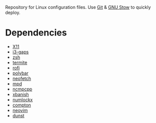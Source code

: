 Repository for Linux configuration files. Use [Git](https://git-scm.com/) & [GNU Stow](https://www.gnu.org/software/stow/) to 
quickly deploy. 

# Dependencies
* [X11](https://www.x.org/wiki/)
* [i3-gaps](https://github.com/Airblader/i3)
* [zsh](https://www.zsh.org/)
* [termite](https://github.com/thestinger/termite)
* [rofi](https://github.com/DaveDavenport/rofi)
* [polybar](https://github.com/jaagr/polybar)
* [neofetch](https://github.com/dylanaraps/neofetch)
* [mpd](https://www.musicpd.org/)
* [ncmpcpp](http://rybczak.net/ncmpcpp/)
* [xbanish](https://github.com/jcs/xbanish)
* [numlockx](https://github.com/rg3/numlockx)
* [compton](https://github.com/chjj/compton)
* [neovim](https://github.com/neovim/neovim)
* [dunst](https://dunst-project.org/)
